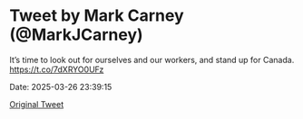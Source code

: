# Tweet by Mark Carney (@MarkJCarney)

It’s time to look out for ourselves and our workers, and stand up for Canada. https://t.co/7dXRYO0UFz

Date: 2025-03-26 23:39:15

[Original Tweet](https://x.com/MarkJCarney/status/1905041891453739485)
